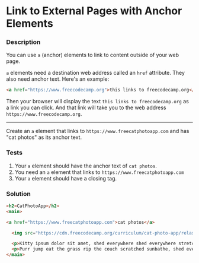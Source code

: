 # Link to External Pages with Anchor Elements

### Description

You can use `a` (anchor) elements to link to content outside of your web page.

`a` elements need a destination web address called an `href` attribute. They also need anchor text. Here's an example:

```html
<a href="https://www.freecodecamp.org">this links to freecodecamp.org</a>
```

Then your browser will display the text `this links to freecodecamp.org` as a link you can click. And that link will take you to the web address `https://www.freecodecamp.org`.

---

Create an `a` element that links to `https://www.freecatphotoapp.com` and has "cat photos" as its anchor text.

### Tests

1. Your `a` element should have the anchor text of `cat photos`.
2. You need an `a` element that links to `https://www.freecatphotoapp.com`
3. Your `a` element should have a closing tag.

### Solution

```html
<h2>CatPhotoApp</h2>
<main>

<a href="https://www.freecatphotoapp.com">cat photos</a>

  <img src="https://cdn.freecodecamp.org/curriculum/cat-photo-app/relaxing-cat.jpg" alt="A cute orange cat lying on its back.">

  <p>Kitty ipsum dolor sit amet, shed everywhere shed everywhere stretching attack your ankles chase the red dot, hairball run catnip eat the grass sniff.</p>
  <p>Purr jump eat the grass rip the couch scratched sunbathe, shed everywhere rip the couch sleep in the sink fluffy fur catnip scratched.</p>
</main>
```